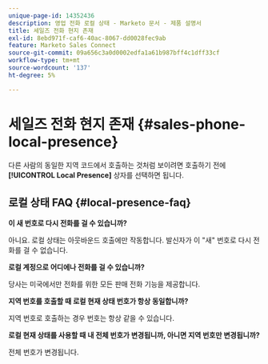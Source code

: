 ```yaml
---
unique-page-id: 14352436
description: 영업 전화 로컬 상태 - Marketo 문서 - 제품 설명서
title: 세일즈 전화 현지 존재
exl-id: 8ebd971f-caf6-40ac-8067-dd0028fec9ab
feature: Marketo Sales Connect
source-git-commit: 09a656c3a0d0002edfa1a61b987bff4c1dff33cf
workflow-type: tm+mt
source-wordcount: '137'
ht-degree: 5%

---
```


# 세일즈 전화 현지 존재 {#sales-phone-local-presence}

다른 사람의 동일한 지역 코드에서 호출하는 것처럼 보이려면 호출하기 전에 **[!UICONTROL Local Presence]** 상자를 선택하면 됩니다.

## 로컬 상태 FAQ {#local-presence-faq}

**이 새 번호로 다시 전화를 걸 수 있습니까?**

아니요. 로컬 상태는 아웃바운드 호출에만 작동합니다. 발신자가 이 &quot;새&quot; 번호로 다시 전화를 걸 수 없습니다.

**로컬 계정으로 어디에나 전화를 걸 수 있습니까?**

당사는 미국에서만 전화를 위한 모든 판매 전화 기능을 제공합니다.

**지역 번호를 호출할 때 로컬 현재 상태 번호가 항상 동일합니까?**

지역 번호로 호출하는 경우 번호는 항상 같을 수 있습니다.

**로컬 현재 상태를 사용할 때 내 전체 번호가 변경됩니까, 아니면 지역 번호만 변경됩니까?**

전체 번호가 변경됩니다.
